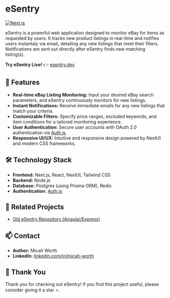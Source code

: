 # eSentry

[![Next.js](https://img.shields.io/badge/Next.js-15-blue.svg)](https://nextjs.org/)

eSentry is a powerful web application designed to monitor eBay for items as requested by users. It tracks new product listings in real-time and notifies users instantaly via email, detailing any new listings that meet their filters. Notifications are sent out directly after eSentry finds new matching listing(s).

**Try eSentry Live!** 👉 [esentry.dev](https://www.esentry.dev)

## 🚀 Features

- **Real-time eBay Listing Monitoring:** Input your desired eBay search parameters, and eSentry continuously monitors for new listings.
- **Instant Notifications:** Receive immediate emails for any new listings that match your criteria.
- **Customizable Filters:** Specify price ranges, excluded keywords, and item conditions for a tailored monitoring experience.
- **User Authentication:** Secure user accounts with OAuth 2.0 authentication via [Auth.js](https://authjs.dev/).
- **Responsive UI/UX:** Intuitive and responsive design powered by NextUI and modern CSS frameworks.

## 🛠️ Technology Stack

- **Frontend:** Next.js, React, NextUI, Tailwind CSS
- **Backend:** Node.js
- **Database:** Postgres (using Prisma ORM), Redis
- **Authentication:** [Auth.js](https://authjs.dev/)

## 🔗 Related Projects

- [Old eSentry Repository (Angular/Express)](https://github.com/mjw324/eSentry)

## 📫 Contact

- **Author:** Micah Worth
- **LinkedIn:** [linkedin.com/in/micah-worth](https://linkedin.com/in/micah-worth)

## 🎉 Thank You

Thank you for checking out eSentry! If you find this project useful, please consider giving it a star ⭐.
